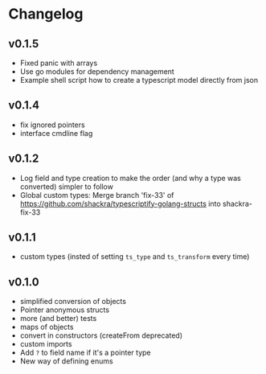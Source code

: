 # Changelog

## v0.1.5

- Fixed panic with arrays
- Use go modules for dependency management
- Example shell script how to create a typescript model directly from json

## v0.1.4

- fix ignored pointers
- interface cmdline flag

## v0.1.2

- Log field and type creation to make the order (and why a type was converted) simpler to follow
- Global custom types: Merge branch 'fix-33' of https://github.com/shackra/typescriptify-golang-structs into shackra-fix-33

## v0.1.1

- custom types (insted of setting `ts_type` and `ts_transform` every time)

## v0.1.0

- simplified conversion of objects
- Pointer anonymous structs
- more (and better) tests
- maps of objects
- convert in constructors (createFrom deprecated)
- custom imports
- Add `?` to field name if it's a pointer type
- New way of defining enums

